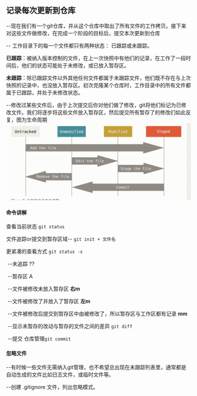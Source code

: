 ## 记录每次更新到仓库

--现在我们有一个git仓库，并从这个仓库中取出了所有文件的工作拷贝。接下来对这些文件做修改，在完成一个阶段的目标后，提交本次更新到仓库

-- 工作目录下的每一个文件都只有两种状态： 已跟踪或未跟踪。

**已跟踪**：被纳入版本控制的文件，在上一次快照中有他们的记录，在工作了一段时间后，他们的状态可能处于未修改，或已放入暂存区。

**未跟踪**：除已跟踪文件以外其他任何文件都属于未跟踪文件，他们既不存在与上次快照的记录中，也没放入暂存区。初次克隆某个仓库时，工作目录中的所有文件都属于已跟踪，并处于未修改状态。

--修改过某些文件后，由于上次提交后你对他们做了修改，git将他们标记为已修改文件。我们将逐步将这些文件放入暂存区，然后提交所有暂存了的修改们如此反复，图为生命周期![image-20200113150048669](../%E8%AE%B0%E5%BD%95%E6%AF%8F%E6%AC%A1%E6%9B%B4%E6%96%B0%E5%88%B0%20%E4%BB%93%E5%BA%93.assets/image-20200113150048669.png)



#### 命令讲解

查看当前状态 `git status` 

文件追踪or提交到暂存区域-- `git init + 文件名`	

更紧凑的查看方式 `git status -s`

​	--未追踪	??

​	--暂存区 A

​	--文件被修改未放入暂存区	**右m**

​	--文件被修改了并放入了暂存区 	**左m**

​	--文件被修改后提交到暂存区中由被修改了，所以暂存区与工作区都有记录 	**mm**

​	--显示未暂存的改动与暂存的文件之间的差异 `git diff`

​	--提交 仓库管理`git commit`

#### 忽略文件

--有时候一些文件无需纳入git管理，也不希望总出现在未跟踪列表里，通常都是自动生成的文件比如日志文件，或临时文件等。

--创建 .gitignore 文件，列出忽略模式。







